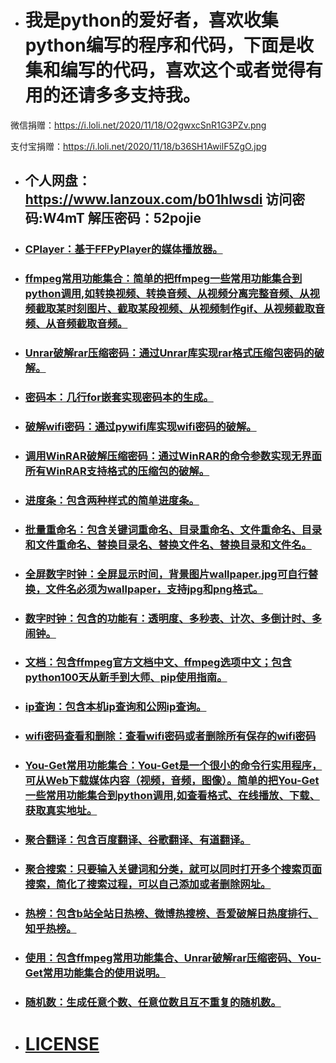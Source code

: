 * # 我是python的爱好者，喜欢收集python编写的程序和代码，下面是收集和编写的代码，喜欢这个或者觉得有用的还请多多支持我。

微信捐赠：https://i.loli.net/2020/11/18/O2gwxcSnR1G3PZv.png

支付宝捐赠：https://i.loli.net/2020/11/18/b36SH1AwilF5ZgO.jpg

* ## 个人网盘：https://www.lanzoux.com/b01hlwsdi  访问密码:W4mT 解压密码：52pojie

* ### [CPlayer：基于FFPyPlayer的媒体播放器。](https://github.com/cnzbpy/simplepy/blob/master/CPlayer/CPlayer.py)

* ### [ffmpeg常用功能集合：简单的把ffmpeg一些常用功能集合到python调用,如转换视频、转换音频、从视频分离完整音频、从视频截取某时刻图片、截取某段视频、从视频制作gif、从视频截取音频、从音频截取音频。](https://github.com/cnzbpy/simplepy/blob/master/ffmpeg常用功能集合)

* ### [Unrar破解rar压缩密码：通过Unrar库实现rar格式压缩包密码的破解。](https://github.com/cnzbpy/simplepy/blob/master/暴力破解/Unrar破解rar压缩密码)

* ### [密码本：几行for嵌套实现密码本的生成。](https://github.com/cnzbpy/simplepy/blob/master/暴力破解/密码本)

* ### [破解wifi密码：通过pywifi库实现wifi密码的破解。](https://github.com/cnzbpy/simplepy/blob/master/暴力破解/破解wifi密码)

* ### [调用WinRAR破解压缩密码：通过WinRAR的命令参数实现无界面所有WinRAR支持格式的压缩包的破解。](https://github.com/cnzbpy/simplepy/blob/master/暴力破解/调用WinRAR破解压缩密码)

* ### [进度条：包含两种样式的简单进度条。](https://github.com/cnzbpy/simplepy/blob/master/进度条)

* ### [批量重命名：包含关键词重命名、目录重命名、文件重命名、目录和文件重命名、替换目录名、替换文件名、替换目录和文件名。](https://github.com/cnzbpy/simplepy/blob/master/批量重命名) 

* ### [全屏数字时钟：全屏显示时间，背景图片wallpaper.jpg可自行替换，文件名必须为wallpaper，支持jpg和png格式。](https://github.com/cnzbpy/simplepy/blob/master/数字时钟/全屏数字时钟.py)

* ### [数字时钟：包含的功能有：透明度、多秒表、计次、多倒计时、多闹钟。](https://github.com/cnzbpy/simplepy/blob/master/数字时钟/数字时钟.py)

* ### [文档：包含ffmpeg官方文档中文、ffmpeg选项中文；包含python100天从新手到大师、pip使用指南。](https://github.com/cnzbpy/simplepy/blob/master/文档)

* ### [ip查询：包含本机ip查询和公网ip查询。](https://github.com/cnzbpy/simplepy/blob/master/ip查询.py)

* ### [wifi密码查看和删除：查看wifi密码或者删除所有保存的wifi密码](https://github.com/cnzbpy/simplepy/blob/master/wifi密码查看和删除.bat)

* ### [You-Get常用功能集合：You-Get是一个很小的命令行实用程序，可从Web下载媒体内容（视频，音频，图像）。简单的把You-Get一些常用功能集合到python调用,如查看格式、在线播放、下载、获取真实地址。](https://github.com/cnzbpy/simplepy/blob/master/You-Get常用功能集合.py)

* ### [聚合翻译：包含百度翻译、谷歌翻译、有道翻译。](https://github.com/cnzbpy/simplepy/blob/master/聚合翻译.py)

* ### [聚合搜索：只要输入关键词和分类，就可以同时打开多个搜索页面搜索，简化了搜索过程，可以自己添加或者删除网址。](https://github.com/cnzbpy/simplepy/blob/master/聚合搜索.py)

* ### [热榜：包含b站全站日热榜、微博热搜榜、吾爱破解日热度排行、知乎热榜。](https://github.com/cnzbpy/simplepy/blob/master/热榜.py)

* ### [使用：包含ffmpeg常用功能集合、Unrar破解rar压缩密码、You-Get常用功能集合的使用说明。](https://github.com/cnzbpy/simplepy/blob/master/使用.docx)

* ### [随机数：生成任意个数、任意位数且互不重复的随机数。](https://github.com/cnzbpy/simplepy/blob/master/随机数.py)

* # [LICENSE](https://github.com/cnzbpy/simplepy/blob/master/LICENSE)
